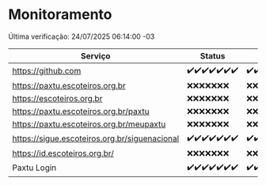 # Monitoramento

Última verificação: 24/07/2025 06:14:00 -03

|Serviço|Status|Últimas 24h|
|---|---|---|
|https://github.com|<span title="2025-07-17: OK=23">✔️</span><span title="2025-07-18: OK=23">✔️</span><span title="2025-07-19: OK=23">✔️</span><span title="2025-07-20: OK=22">✔️</span><span title="2025-07-21: OK=22">✔️</span><span title="2025-07-22: OK=23">✔️</span><span title="2025-07-23: OK=8">✔️</span>|<span title="23/07/2025 06:15:00 -03 : 200">✔️</span><span title="23/07/2025 07:11:00 -03 : 200">✔️</span><span title="23/07/2025 08:09:00 -03 : 200">✔️</span><span title="23/07/2025 09:20:00 -03 : 200">✔️</span><span title="23/07/2025 10:31:00 -03 : 200">✔️</span><span title="23/07/2025 11:12:00 -03 : 200">✔️</span><span title="23/07/2025 12:11:00 -03 : 200">✔️</span><span title="23/07/2025 13:13:00 -03 : 200">✔️</span><span title="23/07/2025 14:13:00 -03 : 200">✔️</span><span title="23/07/2025 15:14:00 -03 : 200">✔️</span><span title="23/07/2025 16:10:00 -03 : 200">✔️</span><span title="23/07/2025 17:11:00 -03 : 200">✔️</span><span title="23/07/2025 18:10:00 -03 : 200">✔️</span><span title="23/07/2025 19:10:00 -03 : 200">✔️</span><span title="23/07/2025 20:10:00 -03 : 200">✔️</span><span title="23/07/2025 21:52:00 -03 : 200">✔️</span><span title="23/07/2025 23:51:00 -03 : 200">✔️</span><span title="24/07/2025 00:55:00 -03 : 200">✔️</span><span title="24/07/2025 01:30:00 -03 : 200">✔️</span><span title="24/07/2025 02:17:00 -03 : 200">✔️</span><span title="24/07/2025 03:16:00 -03 : 200">✔️</span><span title="24/07/2025 04:14:00 -03 : 200">✔️</span><span title="24/07/2025 05:14:00 -03 : 200">✔️</span><span title="24/07/2025 06:14:00 -03 : 200">✔️</span>|
|https://paxtu.escoteiros.org.br|<span title="2025-07-17: Falhas=23">❌</span><span title="2025-07-18: Falhas=23">❌</span><span title="2025-07-19: Falhas=23">❌</span><span title="2025-07-20: Falhas=22">❌</span><span title="2025-07-21: Falhas=22">❌</span><span title="2025-07-22: Falhas=23">❌</span><span title="2025-07-23: Falhas=8">❌</span>|<span title="23/07/2025 06:15:00 -03 : 403">❌</span><span title="23/07/2025 07:11:00 -03 : 403">❌</span><span title="23/07/2025 08:09:00 -03 : 403">❌</span><span title="23/07/2025 09:20:00 -03 : 403">❌</span><span title="23/07/2025 10:31:00 -03 : 403">❌</span><span title="23/07/2025 11:12:00 -03 : 403">❌</span><span title="23/07/2025 12:11:00 -03 : 403">❌</span><span title="23/07/2025 13:13:00 -03 : 403">❌</span><span title="23/07/2025 14:13:00 -03 : 403">❌</span><span title="23/07/2025 15:14:00 -03 : 403">❌</span><span title="23/07/2025 16:10:00 -03 : 403">❌</span><span title="23/07/2025 17:11:00 -03 : 403">❌</span><span title="23/07/2025 18:10:00 -03 : 403">❌</span><span title="23/07/2025 19:10:00 -03 : 403">❌</span><span title="23/07/2025 20:10:00 -03 : 403">❌</span><span title="23/07/2025 21:52:00 -03 : 403">❌</span><span title="23/07/2025 23:51:00 -03 : 403">❌</span><span title="24/07/2025 00:55:00 -03 : 403">❌</span><span title="24/07/2025 01:30:00 -03 : 403">❌</span><span title="24/07/2025 02:17:00 -03 : 403">❌</span><span title="24/07/2025 03:16:00 -03 : 403">❌</span><span title="24/07/2025 04:14:00 -03 : 403">❌</span><span title="24/07/2025 05:14:00 -03 : 403">❌</span><span title="24/07/2025 06:14:00 -03 : 403">❌</span>|
|https://escoteiros.org.br|<span title="2025-07-17: Falhas=23">❌</span><span title="2025-07-18: Falhas=23">❌</span><span title="2025-07-19: Falhas=23">❌</span><span title="2025-07-20: Falhas=22">❌</span><span title="2025-07-21: Falhas=22">❌</span><span title="2025-07-22: Falhas=23">❌</span><span title="2025-07-23: Falhas=8">❌</span>|<span title="23/07/2025 06:15:00 -03 : 403">❌</span><span title="23/07/2025 07:11:00 -03 : 403">❌</span><span title="23/07/2025 08:09:00 -03 : 403">❌</span><span title="23/07/2025 09:20:00 -03 : 403">❌</span><span title="23/07/2025 10:31:00 -03 : 403">❌</span><span title="23/07/2025 11:12:00 -03 : 403">❌</span><span title="23/07/2025 12:11:00 -03 : 403">❌</span><span title="23/07/2025 13:13:00 -03 : 403">❌</span><span title="23/07/2025 14:13:00 -03 : 403">❌</span><span title="23/07/2025 15:14:00 -03 : 403">❌</span><span title="23/07/2025 16:10:00 -03 : 403">❌</span><span title="23/07/2025 17:11:00 -03 : 403">❌</span><span title="23/07/2025 18:10:00 -03 : 403">❌</span><span title="23/07/2025 19:10:00 -03 : 403">❌</span><span title="23/07/2025 20:10:00 -03 : 403">❌</span><span title="23/07/2025 21:52:00 -03 : 403">❌</span><span title="23/07/2025 23:51:00 -03 : 403">❌</span><span title="24/07/2025 00:55:00 -03 : 403">❌</span><span title="24/07/2025 01:30:00 -03 : 403">❌</span><span title="24/07/2025 02:17:00 -03 : 403">❌</span><span title="24/07/2025 03:16:00 -03 : 403">❌</span><span title="24/07/2025 04:14:00 -03 : 403">❌</span><span title="24/07/2025 05:14:00 -03 : 403">❌</span><span title="24/07/2025 06:14:00 -03 : 403">❌</span>|
|https://paxtu.escoteiros.org.br/paxtu|<span title="2025-07-17: Falhas=23">❌</span><span title="2025-07-18: Falhas=23">❌</span><span title="2025-07-19: Falhas=23">❌</span><span title="2025-07-20: Falhas=22">❌</span><span title="2025-07-21: Falhas=22">❌</span><span title="2025-07-22: Falhas=23">❌</span><span title="2025-07-23: Falhas=8">❌</span>|<span title="23/07/2025 06:15:00 -03 : 403">❌</span><span title="23/07/2025 07:11:00 -03 : 403">❌</span><span title="23/07/2025 08:09:00 -03 : 403">❌</span><span title="23/07/2025 09:20:00 -03 : 403">❌</span><span title="23/07/2025 10:31:00 -03 : 403">❌</span><span title="23/07/2025 11:12:00 -03 : 403">❌</span><span title="23/07/2025 12:11:00 -03 : 403">❌</span><span title="23/07/2025 13:13:00 -03 : 403">❌</span><span title="23/07/2025 14:13:00 -03 : 403">❌</span><span title="23/07/2025 15:14:00 -03 : 403">❌</span><span title="23/07/2025 16:10:00 -03 : 403">❌</span><span title="23/07/2025 17:11:00 -03 : 403">❌</span><span title="23/07/2025 18:10:00 -03 : 403">❌</span><span title="23/07/2025 19:10:00 -03 : 403">❌</span><span title="23/07/2025 20:10:00 -03 : 403">❌</span><span title="23/07/2025 21:52:00 -03 : 403">❌</span><span title="23/07/2025 23:51:00 -03 : 403">❌</span><span title="24/07/2025 00:55:00 -03 : 403">❌</span><span title="24/07/2025 01:30:00 -03 : 403">❌</span><span title="24/07/2025 02:17:00 -03 : 403">❌</span><span title="24/07/2025 03:16:00 -03 : 403">❌</span><span title="24/07/2025 04:14:00 -03 : 403">❌</span><span title="24/07/2025 05:14:00 -03 : 403">❌</span><span title="24/07/2025 06:14:00 -03 : 403">❌</span>|
|https://paxtu.escoteiros.org.br/meupaxtu|<span title="2025-07-17: Falhas=23">❌</span><span title="2025-07-18: Falhas=23">❌</span><span title="2025-07-19: Falhas=23">❌</span><span title="2025-07-20: Falhas=22">❌</span><span title="2025-07-21: Falhas=22">❌</span><span title="2025-07-22: Falhas=23">❌</span><span title="2025-07-23: Falhas=8">❌</span>|<span title="23/07/2025 06:15:00 -03 : 403">❌</span><span title="23/07/2025 07:11:00 -03 : 403">❌</span><span title="23/07/2025 08:09:00 -03 : 403">❌</span><span title="23/07/2025 09:20:00 -03 : 403">❌</span><span title="23/07/2025 10:31:00 -03 : 403">❌</span><span title="23/07/2025 11:12:00 -03 : 403">❌</span><span title="23/07/2025 12:11:00 -03 : 403">❌</span><span title="23/07/2025 13:13:00 -03 : 403">❌</span><span title="23/07/2025 14:13:00 -03 : 403">❌</span><span title="23/07/2025 15:14:00 -03 : 403">❌</span><span title="23/07/2025 16:10:00 -03 : 403">❌</span><span title="23/07/2025 17:11:00 -03 : 403">❌</span><span title="23/07/2025 18:10:00 -03 : 403">❌</span><span title="23/07/2025 19:10:00 -03 : 403">❌</span><span title="23/07/2025 20:10:00 -03 : 403">❌</span><span title="23/07/2025 21:52:00 -03 : 403">❌</span><span title="23/07/2025 23:51:00 -03 : 403">❌</span><span title="24/07/2025 00:55:00 -03 : 403">❌</span><span title="24/07/2025 01:30:00 -03 : 403">❌</span><span title="24/07/2025 02:17:00 -03 : 403">❌</span><span title="24/07/2025 03:16:00 -03 : 403">❌</span><span title="24/07/2025 04:14:00 -03 : 403">❌</span><span title="24/07/2025 05:14:00 -03 : 403">❌</span><span title="24/07/2025 06:14:00 -03 : 403">❌</span>|
|https://sigue.escoteiros.org.br/siguenacional|<span title="2025-07-17: OK=23">✔️</span><span title="2025-07-18: OK=23">✔️</span><span title="2025-07-19: OK=23">✔️</span><span title="2025-07-20: OK=22">✔️</span><span title="2025-07-21: OK=22">✔️</span><span title="2025-07-22: OK=23">✔️</span><span title="2025-07-23: OK=8">✔️</span>|<span title="23/07/2025 06:15:00 -03 : 200">✔️</span><span title="23/07/2025 07:11:00 -03 : 200">✔️</span><span title="23/07/2025 08:09:00 -03 : 200">✔️</span><span title="23/07/2025 09:20:00 -03 : 200">✔️</span><span title="23/07/2025 10:31:00 -03 : 200">✔️</span><span title="23/07/2025 11:12:00 -03 : 200">✔️</span><span title="23/07/2025 12:11:00 -03 : 200">✔️</span><span title="23/07/2025 13:13:00 -03 : 200">✔️</span><span title="23/07/2025 14:13:00 -03 : 200">✔️</span><span title="23/07/2025 15:14:00 -03 : 200">✔️</span><span title="23/07/2025 16:10:00 -03 : 200">✔️</span><span title="23/07/2025 17:11:00 -03 : 200">✔️</span><span title="23/07/2025 18:10:00 -03 : 200">✔️</span><span title="23/07/2025 19:10:00 -03 : 200">✔️</span><span title="23/07/2025 20:10:00 -03 : 200">✔️</span><span title="23/07/2025 21:52:00 -03 : 200">✔️</span><span title="23/07/2025 23:51:00 -03 : 200">✔️</span><span title="24/07/2025 00:55:00 -03 : 200">✔️</span><span title="24/07/2025 01:30:00 -03 : 200">✔️</span><span title="24/07/2025 02:17:00 -03 : 200">✔️</span><span title="24/07/2025 03:16:00 -03 : 200">✔️</span><span title="24/07/2025 04:14:00 -03 : 200">✔️</span><span title="24/07/2025 05:14:00 -03 : 200">✔️</span><span title="24/07/2025 06:14:00 -03 : 200">✔️</span>|
|https://id.escoteiros.org.br/|<span title="2025-07-17: Falhas=23">❌</span><span title="2025-07-18: Falhas=23">❌</span><span title="2025-07-19: Falhas=23">❌</span><span title="2025-07-20: Falhas=22">❌</span><span title="2025-07-21: Falhas=22">❌</span><span title="2025-07-22: Falhas=23">❌</span><span title="2025-07-23: Falhas=8">❌</span>|<span title="23/07/2025 06:15:00 -03 : 403">❌</span><span title="23/07/2025 07:11:00 -03 : 403">❌</span><span title="23/07/2025 08:09:00 -03 : 403">❌</span><span title="23/07/2025 09:20:00 -03 : 403">❌</span><span title="23/07/2025 10:31:00 -03 : 403">❌</span><span title="23/07/2025 11:12:00 -03 : 403">❌</span><span title="23/07/2025 12:11:00 -03 : 403">❌</span><span title="23/07/2025 13:13:00 -03 : 403">❌</span><span title="23/07/2025 14:13:00 -03 : 403">❌</span><span title="23/07/2025 15:14:00 -03 : 403">❌</span><span title="23/07/2025 16:10:00 -03 : 403">❌</span><span title="23/07/2025 17:11:00 -03 : 403">❌</span><span title="23/07/2025 18:10:00 -03 : 403">❌</span><span title="23/07/2025 19:10:00 -03 : 403">❌</span><span title="23/07/2025 20:10:00 -03 : 403">❌</span><span title="23/07/2025 21:52:00 -03 : 403">❌</span><span title="23/07/2025 23:51:00 -03 : 403">❌</span><span title="24/07/2025 00:55:00 -03 : 403">❌</span><span title="24/07/2025 01:30:00 -03 : 403">❌</span><span title="24/07/2025 02:17:00 -03 : 403">❌</span><span title="24/07/2025 03:16:00 -03 : 403">❌</span><span title="24/07/2025 04:14:00 -03 : 403">❌</span><span title="24/07/2025 05:14:00 -03 : 403">❌</span><span title="24/07/2025 06:14:00 -03 : 403">❌</span>|
|Paxtu Login|<span title="2025-07-17: OK=23">✔️</span><span title="2025-07-18: OK=23">✔️</span><span title="2025-07-19: OK=23">✔️</span><span title="2025-07-20: OK=22">✔️</span><span title="2025-07-21: OK=22">✔️</span><span title="2025-07-22: OK=23">✔️</span><span title="2025-07-23: OK=8">✔️</span>|<span title="23/07/2025 06:15:00 -03 : 200">✔️</span><span title="23/07/2025 07:11:00 -03 : 200">✔️</span><span title="23/07/2025 08:09:00 -03 : 200">✔️</span><span title="23/07/2025 09:20:00 -03 : 200">✔️</span><span title="23/07/2025 10:31:00 -03 : 200">✔️</span><span title="23/07/2025 11:12:00 -03 : 200">✔️</span><span title="23/07/2025 12:11:00 -03 : 200">✔️</span><span title="23/07/2025 13:13:00 -03 : 200">✔️</span><span title="23/07/2025 14:13:00 -03 : 200">✔️</span><span title="23/07/2025 15:14:00 -03 : 200">✔️</span><span title="23/07/2025 16:10:00 -03 : 200">✔️</span><span title="23/07/2025 17:11:00 -03 : 200">✔️</span><span title="23/07/2025 18:10:00 -03 : 200">✔️</span><span title="23/07/2025 19:10:00 -03 : 200">✔️</span><span title="23/07/2025 20:10:00 -03 : 200">✔️</span><span title="23/07/2025 21:52:00 -03 : 200">✔️</span><span title="23/07/2025 23:51:00 -03 : 200">✔️</span><span title="24/07/2025 00:55:00 -03 : 200">✔️</span><span title="24/07/2025 01:30:00 -03 : 200">✔️</span><span title="24/07/2025 02:17:00 -03 : 200">✔️</span><span title="24/07/2025 03:16:00 -03 : 200">✔️</span><span title="24/07/2025 04:14:00 -03 : 200">✔️</span><span title="24/07/2025 05:14:00 -03 : 200">✔️</span><span title="24/07/2025 06:14:00 -03 : 200">✔️</span>|
